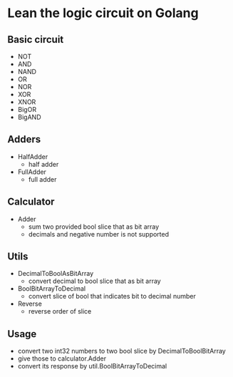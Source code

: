 # Lean the logic circuit on Golang

## Basic circuit
- NOT
- AND
- NAND
- OR
- NOR
- XOR
- XNOR
- BigOR
- BigAND

## Adders
- HalfAdder
  - half adder
- FullAdder
  - full adder

## Calculator
- Adder
  - sum two provided bool slice that as bit array
  - decimals and negative number is not supported

## Utils
- DecimalToBoolAsBitArray
  - convert decimal to bool slice that as bit array
- BoolBitArrayToDecimal
  - convert slice of bool that indicates bit to decimal number
- Reverse
  - reverse order of slice

## Usage
- convert two int32 numbers to two bool slice by DecimalToBoolBitArray
- give those to calculator.Adder
- convert its response by util.BoolBitArrayToDecimal